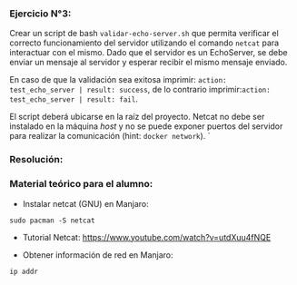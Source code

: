 ### Ejercicio N°3:

Crear un script de bash `validar-echo-server.sh` que permita verificar el correcto funcionamiento del servidor utilizando el comando `netcat` para interactuar con el mismo. Dado que el servidor es un EchoServer, se debe enviar un mensaje al servidor y esperar recibir el mismo mensaje enviado.

En caso de que la validación sea exitosa imprimir: `action: test_echo_server | result: success`, de lo contrario imprimir:`action: test_echo_server | result: fail`.

El script deberá ubicarse en la raíz del proyecto. Netcat no debe ser instalado en la máquina _host_ y no se puede exponer puertos del servidor para realizar la comunicación (hint: `docker network`). `

### Resolución:



### Material teórico para el alumno: 

* Instalar netcat (GNU) en Manjaro:
```
sudo pacman -S netcat
```
* Tutorial Netcat: https://www.youtube.com/watch?v=utdXuu4fNQE

* Obtener información de red en Manjaro:
```
ip addr
```